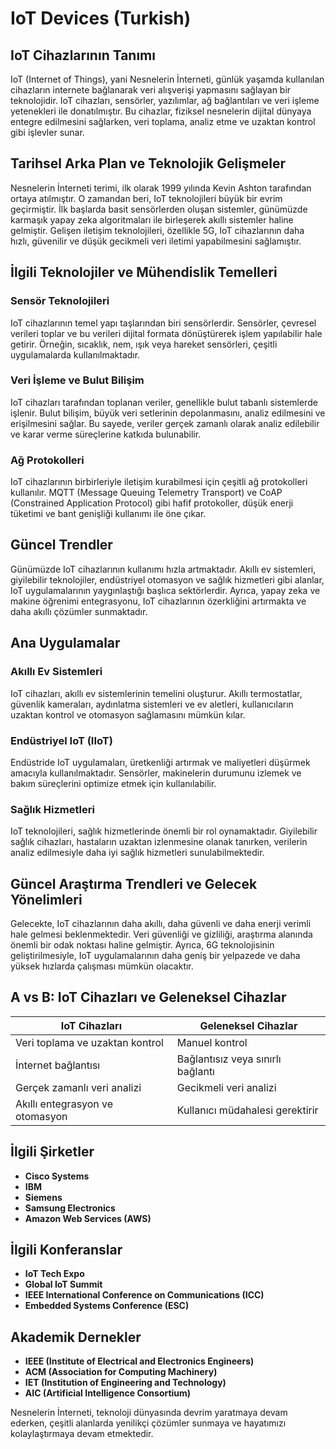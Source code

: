 # IoT Devices (Turkish)

## IoT Cihazlarının Tanımı

IoT (Internet of Things), yani Nesnelerin İnterneti, günlük yaşamda kullanılan cihazların internete bağlanarak veri alışverişi yapmasını sağlayan bir teknolojidir. IoT cihazları, sensörler, yazılımlar, ağ bağlantıları ve veri işleme yetenekleri ile donatılmıştır. Bu cihazlar, fiziksel nesnelerin dijital dünyaya entegre edilmesini sağlarken, veri toplama, analiz etme ve uzaktan kontrol gibi işlevler sunar.

## Tarihsel Arka Plan ve Teknolojik Gelişmeler

Nesnelerin İnterneti terimi, ilk olarak 1999 yılında Kevin Ashton tarafından ortaya atılmıştır. O zamandan beri, IoT teknolojileri büyük bir evrim geçirmiştir. İlk başlarda basit sensörlerden oluşan sistemler, günümüzde karmaşık yapay zeka algoritmaları ile birleşerek akıllı sistemler haline gelmiştir. Gelişen iletişim teknolojileri, özellikle 5G, IoT cihazlarının daha hızlı, güvenilir ve düşük gecikmeli veri iletimi yapabilmesini sağlamıştır.

## İlgili Teknolojiler ve Mühendislik Temelleri

### Sensör Teknolojileri

IoT cihazlarının temel yapı taşlarından biri sensörlerdir. Sensörler, çevresel verileri toplar ve bu verileri dijital formata dönüştürerek işlem yapılabilir hale getirir. Örneğin, sıcaklık, nem, ışık veya hareket sensörleri, çeşitli uygulamalarda kullanılmaktadır.

### Veri İşleme ve Bulut Bilişim

IoT cihazları tarafından toplanan veriler, genellikle bulut tabanlı sistemlerde işlenir. Bulut bilişim, büyük veri setlerinin depolanmasını, analiz edilmesini ve erişilmesini sağlar. Bu sayede, veriler gerçek zamanlı olarak analiz edilebilir ve karar verme süreçlerine katkıda bulunabilir.

### Ağ Protokolleri

IoT cihazlarının birbirleriyle iletişim kurabilmesi için çeşitli ağ protokolleri kullanılır. MQTT (Message Queuing Telemetry Transport) ve CoAP (Constrained Application Protocol) gibi hafif protokoller, düşük enerji tüketimi ve bant genişliği kullanımı ile öne çıkar.

## Güncel Trendler

Günümüzde IoT cihazlarının kullanımı hızla artmaktadır. Akıllı ev sistemleri, giyilebilir teknolojiler, endüstriyel otomasyon ve sağlık hizmetleri gibi alanlar, IoT uygulamalarının yaygınlaştığı başlıca sektörlerdir. Ayrıca, yapay zeka ve makine öğrenimi entegrasyonu, IoT cihazlarının özerkliğini artırmakta ve daha akıllı çözümler sunmaktadır.

## Ana Uygulamalar

### Akıllı Ev Sistemleri

IoT cihazları, akıllı ev sistemlerinin temelini oluşturur. Akıllı termostatlar, güvenlik kameraları, aydınlatma sistemleri ve ev aletleri, kullanıcıların uzaktan kontrol ve otomasyon sağlamasını mümkün kılar.

### Endüstriyel IoT (IIoT)

Endüstride IoT uygulamaları, üretkenliği artırmak ve maliyetleri düşürmek amacıyla kullanılmaktadır. Sensörler, makinelerin durumunu izlemek ve bakım süreçlerini optimize etmek için kullanılabilir.

### Sağlık Hizmetleri

IoT teknolojileri, sağlık hizmetlerinde önemli bir rol oynamaktadır. Giyilebilir sağlık cihazları, hastaların uzaktan izlenmesine olanak tanırken, verilerin analiz edilmesiyle daha iyi sağlık hizmetleri sunulabilmektedir.

## Güncel Araştırma Trendleri ve Gelecek Yönelimleri

Gelecekte, IoT cihazlarının daha akıllı, daha güvenli ve daha enerji verimli hale gelmesi beklenmektedir. Veri güvenliği ve gizliliği, araştırma alanında önemli bir odak noktası haline gelmiştir. Ayrıca, 6G teknolojisinin geliştirilmesiyle, IoT uygulamalarının daha geniş bir yelpazede ve daha yüksek hızlarda çalışması mümkün olacaktır.

## A vs B: IoT Cihazları ve Geleneksel Cihazlar

IoT Cihazları | Geleneksel Cihazlar
--- | ---
Veri toplama ve uzaktan kontrol | Manuel kontrol
İnternet bağlantısı | Bağlantısız veya sınırlı bağlantı
Gerçek zamanlı veri analizi | Gecikmeli veri analizi
Akıllı entegrasyon ve otomasyon | Kullanıcı müdahalesi gerektirir

## İlgili Şirketler

- **Cisco Systems**
- **IBM**
- **Siemens**
- **Samsung Electronics**
- **Amazon Web Services (AWS)**

## İlgili Konferanslar

- **IoT Tech Expo**
- **Global IoT Summit**
- **IEEE International Conference on Communications (ICC)**
- **Embedded Systems Conference (ESC)**

## Akademik Dernekler

- **IEEE (Institute of Electrical and Electronics Engineers)**
- **ACM (Association for Computing Machinery)**
- **IET (Institution of Engineering and Technology)**
- **AIC (Artificial Intelligence Consortium)**

Nesnelerin İnterneti, teknoloji dünyasında devrim yaratmaya devam ederken, çeşitli alanlarda yenilikçi çözümler sunmaya ve hayatımızı kolaylaştırmaya devam etmektedir.